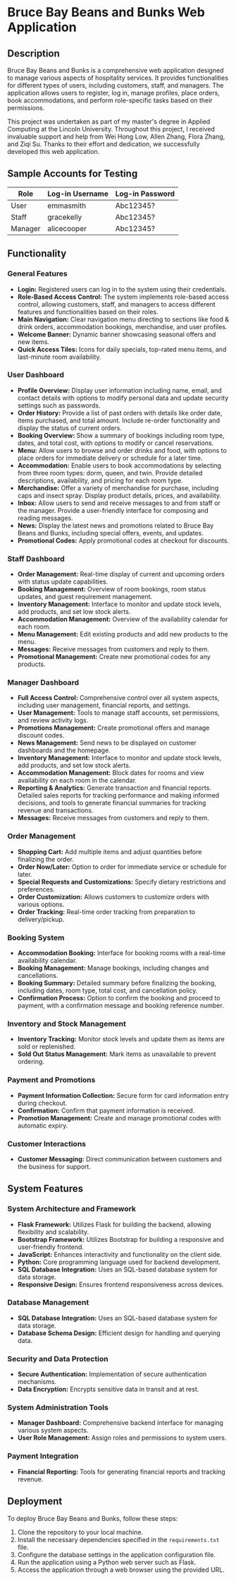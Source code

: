 # Bruce Bay Beans and Bunks Web Application

## Description

Bruce Bay Beans and Bunks is a comprehensive web application designed to manage various aspects of hospitality services. It provides functionalities for different types of users, including customers, staff, and managers. The application allows users to register, log in, manage profiles, place orders, book accommodations, and perform role-specific tasks based on their permissions.

This project was undertaken as part of my master's degree in Applied Computing at the Lincoln University. Throughout this project, I received invaluable support and help from Wei Hong Low, Allen Zhang, Flora Zhang, and Ziqi Su. Thanks to their effort and dedication, we successfully developed this web application.

## Sample Accounts for Testing

| Role    | Log-in Username | Log-in Password |
|---------|-----------------|-----------------|
| User    | emmasmith       | Abc12345?       |
| Staff   | gracekelly      | Abc12345?       |
| Manager | alicecooper     | Abc12345?       |

## Functionality

### General Features

- **Login:** Registered users can log in to the system using their credentials.
- **Role-Based Access Control:** The system implements role-based access control, allowing customers, staff, and managers to access different features and functionalities based on their roles.
- **Main Navigation:** Clear navigation menu directing to sections like food & drink orders, accommodation bookings, merchandise, and user profiles.
- **Welcome Banner:** Dynamic banner showcasing seasonal offers and new items.
- **Quick Access Tiles:** Icons for daily specials, top-rated menu items, and last-minute room availability.

### User Dashboard

- **Profile Overview:** Display user information including name, email, and contact details with options to modify personal data and update security settings such as passwords.
- **Order History:** Provide a list of past orders with details like order date, items purchased, and total amount. Include re-order functionality and display the status of current orders.
- **Booking Overview:** Show a summary of bookings including room type, dates, and total cost, with options to modify or cancel reservations.
- **Menu:** Allow users to browse and order drinks and food, with options to place orders for immediate delivery or schedule for a later time.
- **Accommodation:** Enable users to book accommodations by selecting from three room types: dorm, queen, and twin. Provide detailed descriptions, availability, and pricing for each room type.
- **Merchandise:** Offer a variety of merchandise for purchase, including caps and insect spray. Display product details, prices, and availability.
- **Inbox:** Allow users to send and receive messages to and from staff or the manager. Provide a user-friendly interface for composing and reading messages.
- **News:** Display the latest news and promotions related to Bruce Bay Beans and Bunks, including special offers, events, and updates.
- **Promotional Codes:** Apply promotional codes at checkout for discounts.

### Staff Dashboard

- **Order Management:** Real-time display of current and upcoming orders with status update capabilities.
- **Booking Management:** Overview of room bookings, room status updates, and guest requirement management.
- **Inventory Management:** Interface to monitor and update stock levels, add products, and set low stock alerts.
- **Accommodation Management:** Overview of the availability calendar for each room.
- **Menu Management:** Edit existing products and add new products to the menu.
- **Messages:** Receive messages from customers and reply to them.
- **Promotional Management:** Create new promotional codes for any products.

### Manager Dashboard

- **Full Access Control:** Comprehensive control over all system aspects, including user management, financial reports, and settings.
- **User Management:** Tools to manage staff accounts, set permissions, and review activity logs.
- **Promotions Management:** Create promotional offers and manage discount codes.
- **News Management:** Send news to be displayed on customer dashboards and the homepage.
- **Inventory Management:** Interface to monitor and update stock levels, add products, and set low stock alerts.
- **Accommodation Management:** Block dates for rooms and view availability on each room in the calendar.
- **Reporting & Analytics:** Generate transaction and financial reports. Detailed sales reports for tracking performance and making informed decisions, and tools to generate financial summaries for tracking revenue and transactions.
- **Messages:** Receive messages from customers and reply to them.

### Order Management

- **Shopping Cart:** Add multiple items and adjust quantities before finalizing the order.
- **Order Now/Later:** Option to order for immediate service or schedule for later.
- **Special Requests and Customizations:** Specify dietary restrictions and preferences.
- **Order Customization:** Allows customers to customize orders with various options.
- **Order Tracking:** Real-time order tracking from preparation to delivery/pickup.

### Booking System

- **Accommodation Booking:** Interface for booking rooms with a real-time availability calendar.
- **Booking Management:** Manage bookings, including changes and cancellations.
- **Booking Summary:** Detailed summary before finalizing the booking, including dates, room type, total cost, and cancellation policy.
- **Confirmation Process:** Option to confirm the booking and proceed to payment, with a confirmation message and booking reference number.

### Inventory and Stock Management

- **Inventory Tracking:** Monitor stock levels and update them as items are sold or replenished.
- **Sold Out Status Management:** Mark items as unavailable to prevent ordering.

### Payment and Promotions

- **Payment Information Collection:** Secure form for card information entry during checkout.
- **Confirmation:** Confirm that payment information is received.
- **Promotion Management:** Create and manage promotional codes with automatic expiry.

### Customer Interactions

- **Customer Messaging:** Direct communication between customers and the business for support.

## System Features

### System Architecture and Framework

- **Flask Framework:** Utilizes Flask for building the backend, allowing flexibility and scalability.
- **Bootstrap Framework:** Utilizes Bootstrap for building a responsive and user-friendly frontend.
- **JavaScript:** Enhances interactivity and functionality on the client side.
- **Python:** Core programming language used for backend development.
- **SQL Database Integration:** Uses an SQL-based database system for data storage.
- **Responsive Design:** Ensures frontend responsiveness across devices.

### Database Management

- **SQL Database Integration:** Uses an SQL-based database system for data storage.
- **Database Schema Design:** Efficient design for handling and querying data.

### Security and Data Protection

- **Secure Authentication:** Implementation of secure authentication mechanisms.
- **Data Encryption:** Encrypts sensitive data in transit and at rest.

### System Administration Tools

- **Manager Dashboard:** Comprehensive backend interface for managing various system aspects.
- **User Role Management:** Assign roles and permissions to system users.

### Payment Integration

- **Financial Reporting:** Tools for generating financial reports and tracking revenue.

## Deployment

To deploy Bruce Bay Beans and Bunks, follow these steps:

1. Clone the repository to your local machine.
2. Install the necessary dependencies specified in the `requirements.txt` file.
3. Configure the database settings in the application configuration file.
4. Run the application using a Python web server such as Flask.
5. Access the application through a web browser using the provided URL.
